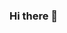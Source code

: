 ### Hi there 👋

<!--
**KH1337D/KH1337D** is a ✨ _special_ ✨ repository because its `README.md` (this file) appears on your GitHub profile.

Glad to see you here!
![<Badge Name>](https://img.shields.io/badge/<Badge Text>-<Background Color>?style=for-the-badge&logo=<Icon Name>&logoColor=<Logo Color>)


- 🔭 I’m currently working on ...
- 🌱 I’m currently learning ...
- 👯 I’m looking to collaborate on ...
- 🤔 I’m looking for help with ...
- 💬 Ask me about ...
- 📫 How to reach me: ...
- 😄 Pronouns: ...
- ⚡ Fun fact: ...
-->
